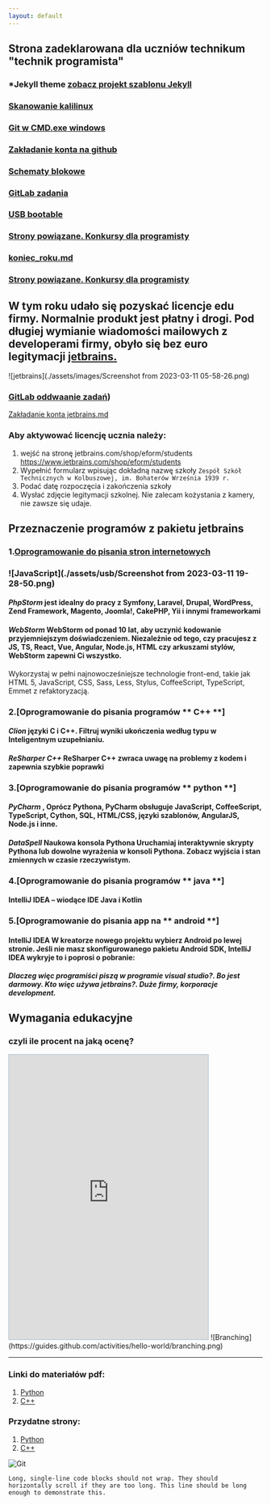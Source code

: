 ```yaml
---
layout: default
---
```

## Strona zadeklarowana dla uczniów technikum "technik programista" 
### *Jekyll theme  [zobacz projekt szablonu Jekyll](http://pages-themes.github.io/hacker) 
### [Skanowanie kalilinux](./Net_scan.md)
### [Git w CMD.exe windows ](./git_windows.md)
### [Zakładanie konta na github](./another-page.md)
### [Schematy blokowe](./algorytmy.md)
### [GitLab zadania](./pisanie_zadan.md)
### [USB bootable](./usbboot.md)
### [Strony powiązane. Konkursy dla programisty](http://programista1a.site)
### [koniec_roku.md](koniec_roku.md)
### [Strony powiązane. Konkursy dla programisty](http://durak.tech)
##  W tym roku udało się pozyskać licencje edu firmy. Normalnie produkt jest płatny i drogi. Pod długiej wymianie wiadomości mailowych z developerami firmy, obyło się bez euro legitymacji [jetbrains.](https://www.jetbrains.com/products)
![jetbrains](./assets/images/Screenshot from 2023-03-11 05-58-26.png)
### [GitLab oddwaanie zadań](./pisanie_zadan.md))
[Zakładanie konta jetbrains.md](Zak%C5%82adanie%20konta%20jetbrains.md)
### Aby aktywować licencję ucznia należy:
1. wejść na stronę jetbrains.com/shop/eform/students https://www.jetbrains.com/shop/eform/students
2. Wypełnić formularz wpisując dokładną nazwę szkoły ```Zespół Szkół Technicznych w Kolbuszowej, im. Bohaterów Września 1939 r.```
3. Podać datę rozpoczęcia i zakończenia szkoły
4. Wysłać zdjęcie legitymacji szkolnej. Nie zalecam kożystania z kamery, nie zawsze się udaje.
## Przeznaczenie programów z pakietu  jetbrains
### 1.[Oprogramowanie do pisania stron **internetowych**](./https://www.jetbrains.com/phpstorm/)
### ![JavaScript](./assets/usb/Screenshot from 2023-03-11 19-28-50.png)
#### *PhpStorm*   jest idealny do pracy z Symfony, Laravel, Drupal, WordPress, Zend Framework, Magento, **Joomla!**, CakePHP, Yii i innymi frameworkami
#### *WebStorm*   WebStorm od ponad 10 lat, aby uczynić kodowanie przyjemniejszym doświadczeniem. Niezależnie od tego, czy pracujesz z JS, TS, React, Vue, Angular, Node.js, HTML czy arkuszami stylów, WebStorm zapewni Ci wszystko.
Wykorzystaj w pełni najnowocześniejsze technologie front-end, takie jak HTML 5, JavaScript, CSS, Sass, Less, Stylus, CoffeeScript, TypeScript, Emmet z refaktoryzacją.
### 2.[Oprogramowanie do pisania programów ** C++ **]
#### *Clion*   języki C i C++. Filtruj wyniki ukończenia według typu w Inteligentnym uzupełnianiu.
#### *ReSharper C++*   ReSharper C++ zwraca uwagę na problemy z kodem i zapewnia szybkie poprawki
### 3.[Oprogramowanie do pisania programów ** python **] 
#### *PyCharm* , Oprócz Pythona, PyCharm obsługuje JavaScript, CoffeeScript, TypeScript, Cython, SQL, HTML/CSS, języki szablonów, AngularJS, Node.js i inne.
#### *DataSpell*   Naukowa konsola Pythona Uruchamiaj interaktywnie skrypty Pythona lub dowolne wyrażenia w konsoli Pythona. Zobacz wyjścia i stan zmiennych w czasie rzeczywistym.
### 4.[Oprogramowanie do pisania programów ** java **]
#### IntelliJ IDEA – wiodące IDE Java i Kotlin
### 5.[Oprogramowanie do pisania app na ** android **]
####  IntelliJ IDEA W kreatorze nowego projektu wybierz Android po lewej stronie. Jeśli nie masz skonfigurowanego pakietu Android SDK, IntelliJ IDEA wykryje to i poprosi o pobranie:
***Dlaczeg więc programiści piszą w programie visual studio?. Bo jest darmowy.  Kto więc używa jetbrains?.  Duże firmy, korporacje development.***

##  Wymagania edukacyjne
### czyli ile procent na jaką ocenę?
<iframe src="https://show.zohopublic.com/publish/pegpr4079fd7e682f44f49a7cd26c86763a6d" height="563" width="395" name="_Przedmiotowy%20system%20oceniania%20Programista%20w%205%20letnim%20toku%20nauczania" scrolling=no frameBorder="0" style="border:1px solid #AABBCC" allowfullscreen="true" mozallowfullscreen="true" webkitallowfullscreen="true"></iframe>
![Branching](https://guides.github.com/activities/hello-world/branching.png)

* * *

### Linki do materiałów pdf:

1. [Python](https://drive.google.com/drive/folders/13pR3LL6UMCNZz09_yeIj3gIQRAQDXww3?usp=share_link)
2. [C++](https://docs.google.com/document/d/1ZwpNzletq-gW2Pj4nE3uNbVGeXjvHTOL/edit?usp=sharing&ouid=117430536303352971908&rtpof=true&sd=true)

### Przydatne strony:
1. [Python](https://python101.readthedocs.io/pl/latest/podstawy/index.html#materialy)
2. [C++](https://cpp0x.pl/kursy/Kurs-C++/1)


![Git](https://github.githubassets.com/images/icons/emoji/octocat.png)

```
Long, single-line code blocks should not wrap. They should horizontally scroll if they are too long. This line should be long enough to demonstrate this.
```
<!-- Google tag (gtag.js) -->
<script async src="https://www.googletagmanager.com/gtag/js?id=G-0ZDLN5MCQ1"></script>
<script>
  window.dataLayer = window.dataLayer || [];
  function gtag(){dataLayer.push(arguments);}
  gtag('js', new Date());

  gtag('config', 'G-0ZDLN5MCQ1');
</script>

